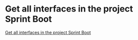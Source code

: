 # Get all interfaces in the project Sprint Boot
[Get all interfaces in the project Sprint Boot](https://aiwithcloud.com/2022/09/15/get_all_interfaces_in_the_project_sprint_boot/)
